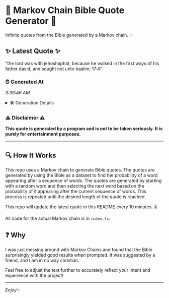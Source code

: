 # 📖 Markov Chain Bible Quote Generator 📖

Infinite quotes from the Bible generated by a Markov chain. ✨

## ✨ Latest Quote ✨
"the lord was with jehoshaphat, because he walked in the first ways of his father david, and sought not unto baalim; 17:4"

### ⏰ Generated At
*3:39:46 AM*

<details>
    <summary>🛠️ Generation Details</summary>
    <p>
        <strong>🌱 Seed:</strong> the<br>
        <strong>🔄 Iterations:</strong> 21<br>
        <strong>📜 Context History:</strong><br>[ the ]: lord<br>[ the, lord ]: was<br>[ the, lord, was ]: with<br>[ the, lord, was, with ]: jehoshaphat,<br>[ the, lord, was, with, jehoshaphat, ]: because<br>[ the, lord, was, with, jehoshaphat,, because ]: he<br>[ lord, was, with, jehoshaphat,, because, he ]: walked<br>[ was, with, jehoshaphat,, because, he, walked ]: in<br>[ with, jehoshaphat,, because, he, walked, in ]: the<br>[ jehoshaphat,, because, he, walked, in, the ]: first<br>[ because, he, walked, in, the, first ]: ways<br>[ he, walked, in, the, first, ways ]: of<br>[ walked, in, the, first, ways, of ]: his<br>[ in, the, first, ways, of, his ]: father<br>[ the, first, ways, of, his, father ]: david,<br>[ first, ways, of, his, father, david, ]: and<br>[ ways, of, his, father, david,, and ]: sought<br>[ of, his, father, david,, and, sought ]: not<br>[ his, father, david,, and, sought, not ]: unto<br>[ father, david,, and, sought, not, unto ]: baalim;<br>[ david,, and, sought, not, unto, baalim; ]: 17:4<br>
    </p>
</details>

### ⚠️ Disclaimer ⚠️
**This quote is generated by a program and is not to be taken seriously. It is purely for entertainment purposes.**

---

## 🔍 How It Works

This repo uses a Markov chain to generate Bible quotes. The quotes are generated by using the Bible as a dataset to find the probability of a word appearing after a sequence of words. The quotes are generated by starting with a random word and then selecting the next word based on the probability of it appearing after the current sequence of words. This process is repeated until the desired length of the quote is reached.

This repo will update the latest quote in this README every 10 minutes. ⏳

All code for the actual Markov chain is in `index.ts`.

## ❓ Why

I was just messing around with Markov Chains and found that the Bible surprisingly yielded good results when prompted. 
It was suggested by a friend, and I am in no way christian.

Feel free to adjust the text further to accurately reflect your intent and experience with the project!

---

*Enjoy*✨
